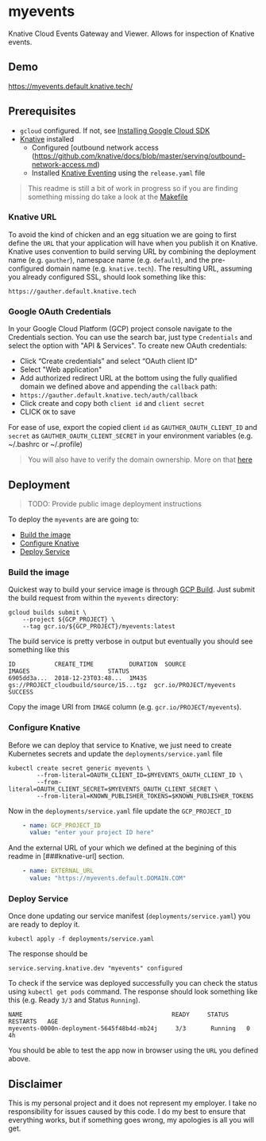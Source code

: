 # myevents

Knative Cloud Events Gateway and Viewer. Allows for inspection of Knative events.

## Demo

https://myevents.default.knative.tech/

## Prerequisites

 * `gcloud` configured. If not, see [Installing Google Cloud SDK](https://cloud.google.com/sdk/install)
 * [Knative](https://github.com/knative/docs/blob/master/install) installed
    * Configured [outbound network access (https://github.com/knative/docs/blob/master/serving/outbound-network-access.md)
    * Installed [Knative Eventing](https://github.com/knative/docs/tree/master/eventing) using the `release.yaml` file


> This readme is still a bit of work in progress so if you are finding something missing do take a look at the [Makefile](https://github.com/mchmarny/myevents/blob/master/Makefile)

### Knative URL

To avoid the kind of chicken and an egg situation we are going to first define the `URL` that your application will have when you publish it on Knative. Knative uses convention to build serving URL by combining the deployment name (e.g. `gauther`), namespace name (e.g. `default`), and the pre-configured domain name (e.g. `knative.tech`). The resulting URL, assuming you already configured SSL, should look something like this:

```shell
https://gauther.default.knative.tech
```

### Google OAuth Credentials

In your Google Cloud Platform (GCP) project console navigate to the Credentials section. You can use the search bar, just type `Credentials` and select the option with "API & Services". To create new OAuth credentials:

* Click “Create credentials” and select “OAuth client ID”
* Select "Web application"
* Add authorized redirect URL at the bottom using the fully qualified domain we defined above and appending the `callback` path:
 * `https://gauther.default.knative.tech/auth/callback`
* Click create and copy both `client id` and `client secret`
* CLICK `OK` to save

For ease of use, export the copied client `id` as `GAUTHER_OAUTH_CLIENT_ID` and `secret` as `GAUTHER_OAUTH_CLIENT_SECRET` in your environment variables (e.g. ~/.bashrc or ~/.profile)

> You will also have to verify the domain ownership. More on that [here](https://support.google.com/cloud/answer/6158849?hl=en#authorized-domains)

## Deployment

> TODO: Provide public image deployment instructions

To deploy the `myevents` are are going to:

* [Build the image](#build-the-image)
* [Configure Knative](#configure-knative)
* [Deploy Service](#deploy-service)

### Build the image

Quickest way to build your service image is through [GCP Build](https://cloud.google.com/cloud-build/). Just submit the build request from within the `myevents` directory:

```shell
gcloud builds submit \
    --project ${GCP_PROJECT} \
	--tag gcr.io/${GCP_PROJECT}/myevents:latest
```

The build service is pretty verbose in output but eventually you should see something like this

```shell
ID           CREATE_TIME          DURATION  SOURCE                                   IMAGES                      STATUS
6905dd3a...  2018-12-23T03:48...  1M43S     gs://PROJECT_cloudbuild/source/15...tgz  gcr.io/PROJECT/myevents SUCCESS
```

Copy the image URI from `IMAGE` column (e.g. `gcr.io/PROJECT/myevents`).

### Configure Knative

Before we can deploy that service to Knative, we just need to create Kubernetes secrets and update the `deployments/service.yaml` file

```shell
kubectl create secret generic myevents \
		--from-literal=OAUTH_CLIENT_ID=$MYEVENTS_OAUTH_CLIENT_ID \
		--from-literal=OAUTH_CLIENT_SECRET=$MYEVENTS_OAUTH_CLIENT_SECRET \
		--from-literal=KNOWN_PUBLISHER_TOKENS=$KNOWN_PUBLISHER_TOKENS
```

Now in the `deployments/service.yaml` file update the `GCP_PROJECT_ID`

```yaml
    - name: GCP_PROJECT_ID
      value: "enter your project ID here"
```

And the external URL of your which we defined at the begining of this readme in [###knative-url] section.

```yaml
    - name: EXTERNAL_URL
      value: "https://myevents.default.DOMAIN.COM"
```

### Deploy Service

Once done updating our service manifest (`deployments/service.yaml`) you are ready to deploy it.

```shell
kubectl apply -f deployments/service.yaml
```

The response should be

```shell
service.serving.knative.dev "myevents" configured
```

To check if the service was deployed successfully you can check the status using `kubectl get pods` command. The response should look something like this (e.g. Ready `3/3` and Status `Running`).

```shell
NAME                                          READY     STATUS    RESTARTS   AGE
myevents-0000n-deployment-5645f48b4d-mb24j     3/3       Running   0          4h
```

You should be able to test the app now in browser using the `URL` you defined above.

## Disclaimer

This is my personal project and it does not represent my employer. I take no responsibility for issues caused by this code. I do my best to ensure that everything works, but if something goes wrong, my apologies is all you will get.

